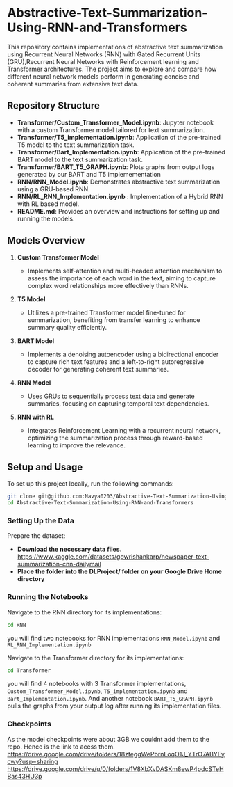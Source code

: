 # Abstractive-Text-Summarization-Using-RNN-and-Transformers


This repository contains implementations of abstractive text summarization using Recurrent Neural Networks (RNN) with Gated Recurrent Units (GRU),Recurrent Neural Networks with Reinforcement learning and Transformer architectures. The project aims to explore and compare how different neural network models perform in generating concise and coherent summaries from extensive text data.

## Repository Structure

- **Transformer/Custom_Transformer_Model.ipynb**: Jupyter notebook with a custom Transformer model tailored for text summarization.
- **Transformer/T5_implementation.ipynb**: Application of the pre-trained T5 model to the text summarization task.
- **Transformer/Bart_Implementation.ipynb**: Application of the pre-trained BART model to the text summarization task.
- **Transformer/BART_T5_GRAPH.ipynb**: Plots graphs from output logs generated by our BART and T5 implemementation
- **RNN/RNN_Model.ipynb**: Demonstrates abstractive text summarization using a GRU-based RNN.
- **RNN/RL_RNN_Implementation.ipynb** : Implementation of a Hybrid RNN with RL based model.
- **README.md**: Provides an overview and instructions for setting up and running the models.

## Models Overview

1. **Custom Transformer Model**
   - Implements self-attention and multi-headed attention mechanism to assess the importance of each word in the text, aiming to capture complex word relationships more effectively than RNNs.

3. **T5 Model**
   - Utilizes a pre-trained Transformer model fine-tuned for summarization, benefiting from transfer learning to enhance summary quality efficiently.
     
4. **BART Model**
   - Implements a denoising autoencoder using a bidirectional encoder to capture rich text features and a left-to-right autoregressive decoder for generating coherent text summaries.
  
5. **RNN Model**
   - Uses GRUs to sequentially process text data and generate summaries, focusing on capturing temporal text dependencies.
     
6. **RNN with RL**
   - Integrates Reinforcement Learning with a recurrent neural network, optimizing the summarization process through reward-based learning to improve the relevance.

## Setup and Usage
To set up this project locally, run the following commands:

```bash
git clone git@github.com:Navya0203/Abstractive-Text-Summarization-Using-RNN-and-Transformers.git
cd Abstractive-Text-Summarization-Using-RNN-and-Transformers
```

### Setting Up the Data

Prepare the dataset:
- **Download the necessary data files.**
   https://www.kaggle.com/datasets/gowrishankarp/newspaper-text-summarization-cnn-dailymail
- **Place the folder into the DLProject/ folder on your Google Drive Home directory**

### Running the Notebooks
Navigate to the RNN directory for its implementations:
```bash
cd RNN
```
you will find two notebooks for RNN implementations `RNN_Model.ipynb` and `RL_RNN_Implementation.ipynb`

Navigate to the Transformer directory for its implementations:
```bash
cd Transformer
```
you will find 4 notebooks with 3 Transformer implementations, `Custom_Transformer_Model.ipynb`, `T5_implementation.ipynb` and `Bart_Implementation.ipynb`. And another notebook `BART_T5_GRAPH.ipynb` pulls the graphs from your output log after running its implementation files.

### Checkpoints

As the model checkpoints were about 3GB we couldnt add them to the repo. Hence is the link to acess them.
https://drive.google.com/drive/folders/18zteggWePbrnLoqO1J_YTrO7ABYEycwy?usp=sharing
https://drive.google.com/drive/u/0/folders/1V8XbXvDASKm8ewP4pdcSTeHBas43HU3p
